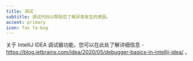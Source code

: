 ```yaml
---
title: 调试
subtitle: 调试代码以帮助您了解异常发生的原因。
accent: primary
icon: fas fa-bug
---
```


关于 IntelliJ IDEA 调试器功能，您可以在此处了解详细信息 - https://blog.jetbrains.com/idea/2020/05/debugger-basics-in-intellij-idea/ 。 